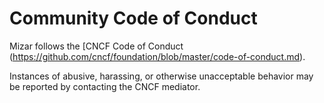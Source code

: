 # Community Code of Conduct

Mizar follows the [CNCF Code of Conduct (https://github.com/cncf/foundation/blob/master/code-of-conduct.md).

Instances of abusive, harassing, or otherwise unacceptable behavior may be reported by contacting
the CNCF mediator.
